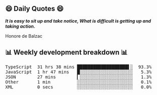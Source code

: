 ## 😄 Daily Quotes 😄

_**It is easy to sit up and take notice, What is difficult is getting up and taking action.**_

Honore de Balzac



## 📊 Weekly development breakdown 📊

<pre>TypeScript  31 hrs 38 mins ███████████████████▌░  93.3%
JavaScript  1 hr 47 mins   █░░░░░░░░░░░░░░░░░░░░   5.3%
JSON        27 mins        ▎░░░░░░░░░░░░░░░░░░░░   1.3%
Other       1 min          ░░░░░░░░░░░░░░░░░░░░░   0.1%
XML         0 secs         ░░░░░░░░░░░░░░░░░░░░░   0.0%</pre>